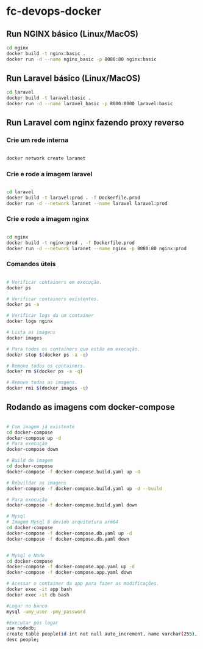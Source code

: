 # fc-devops-docker

## Run NGINX básico (Linux/MacOS)

```bash
cd nginx
docker build -t nginx:basic .
docker run -d --name nginx_basic -p 8080:80 nginx:basic
```

## Run Laravel básico (Linux/MacOS)

```bash
cd laravel
docker build -t laravel:basic .
docker run -d --name laravel_basic -p 8000:8000 laravel:basic
```

## Run Laravel com nginx fazendo proxy reverso

### Crie um rede interna

```bash

docker network create laranet

```

### Crie e rode a imagem laravel

```bash

cd laravel
docker build -t laravel:prod . -f Dockerfile.prod
docker run -d --network laranet --name laravel laravel:prod

```

### Crie e rode a imagem nginx

```bash

cd nginx
docker build -t nginx:prod . -f Dockerfile.prod
docker run -d --network laranet --name nginx -p 8080:80 nginx:prod

```

### Comandos úteis

```bash

# Verificar containers em execução.
docker ps

# Verificar containers existentes.
docker ps -a

# Verificar logs da um container
docker logs nginx

# Lista as imagens
docker images

# Para todos os containers que estão em execução.
docker stop $(docker ps -a -q)

# Remove todos os containers.
docker rm $(docker ps -a -q)

# Remove todas as imagens.
docker rmi $(docker images -q)
```

## Rodando as imagens com docker-compose

```bash

# Com imagem já existente
cd docker-compose
docker-compose up -d
# Para execução
docker-compose down

# Build de imagem
cd docker-compose
docker-compose -f docker-compose.build.yaml up -d

# Rebuildar as imagens
docker-compose -f docker-compose.build.yaml up -d --build

# Para execução
docker-compose -f docker-compose.build.yaml down

# Mysql
# Imagem Mysql 8 devido arquitetura arm64
cd docker-compose
docker-compose -f docker-compose.db.yaml up -d
docker-compose -f docker-compose.db.yaml down


# Mysql e Node
cd docker-compose
docker-compose -f docker-compose.app.yaml up -d
docker-compose -f docker-compose.app.yaml down

# Acessar o container da app para fazer as modificações.
docker exec -it app bash
docker exec -it db bash

#Logar no banco
mysql -umy_user -pmy_password

#Executar pós logar
use nodedb;
create table people(id int not null auto_increment, name varchar(255), primary key(id));
desc people;
```
